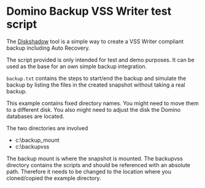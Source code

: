 
# Domino Backup VSS Writer test script

The [Diskshadow](https://learn.microsoft.com/en-us/windows-server/administration/windows-commands/diskshadow) tool is a simple way to create a VSS Writer compliant backup including Auto Recovery.

The script provided is only intended for test and demo purposes.
It can be used as the base for an own simple backup integration.

`backup.txt` contains the steps to start/end the backup and simulate the backup by listing the files in the created snapshot without taking a real backup.


This example contains fixed directory names. You might need to move them to a different disk.
You also might need to adjust the disk the Domino databases are located.

The two directories are involved

- c:\backup_mount
- c:\backupvss

The backup mount is where the snapshot is mounted.
The backupvss directory contains the scripts and should be referenced with an absolute path.
Therefore it needs to be changed to the location where you cloned/copied the example directory.

